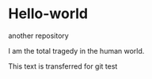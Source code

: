 # Hello-world


another repository

I am the total tragedy in the human world.

This text is transferred for git test

